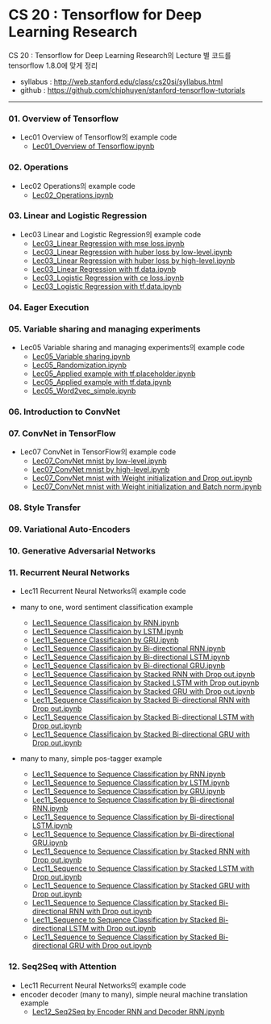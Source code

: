 # CS 20 : Tensorflow for Deep Learning Research
CS 20 : Tensorflow for Deep Learning Research의 Lecture 별 코드를 tensorflow 1.8.0에 맞게 정리
* syllabus : http://web.stanford.edu/class/cs20si/syllabus.html
* github : https://github.com/chiphuyen/stanford-tensorflow-tutorials 
- - -

### 01. Overview of Tensorflow
- Lec01 Overview of Tensorflow의 example code
	- [Lec01_Overview of Tensorflow.ipynb](https://github.com/aisolab/CS20/blob/master/Lec01_Overview%20of%20Tensorflow/Lec01_Overview%20of%20Tensorflow.ipynb)

### 02. Operations
- Lec02 Operations의 example code
	- [Lec02_Operations.ipynb](https://github.com/aisolab/CS20/blob/master/Lec02_Operations/Lec02_Operations.ipynb)

### 03. Linear and Logistic Regression
- Lec03 Linear and Logistic Regression의 example code
	- [Lec03_Linear Regression with mse loss.ipynb](https://github.com/aisolab/CS20/blob/master/Lec03_Linear%20and%20Logistic%20Regression/Lec03_Linear%20Regression%20with%20mse%20loss.ipynb)
	- [Lec03_Linear Regression with huber loss by low-level.ipynb](https://github.com/aisolab/CS20/blob/master/Lec03_Linear%20and%20Logistic%20Regression/Lec03_Linear%20Regression%20with%20huber%20loss%20by%20low-level.ipynb)
	- [Lec03_Linear Regression with huber loss by high-level.ipynb](https://github.com/aisolab/CS20/blob/master/Lec03_Linear%20and%20Logistic%20Regression/Lec03_Linear%20Regression%20with%20huber%20loss%20by%20high-level.ipynb)
	- [Lec03_Linear Regression with tf.data.ipynb](https://github.com/aisolab/CS20/blob/master/Lec03_Linear%20and%20Logistic%20Regression/Lec03_Linear%20Regression%20with%20tf.data.ipynb)
	- [Lec03_Logistic Regression with ce loss.ipynb](https://github.com/aisolab/CS20/blob/master/Lec03_Linear%20and%20Logistic%20Regression/Lec03_Logistic%20Regression%20with%20ce%20loss.ipynb)
	- [Lec03_Logistic Regression with tf.data.ipynb](https://github.com/aisolab/CS20/blob/master/Lec03_Linear%20and%20Logistic%20Regression/Lec03_Logistic%20Regression%20with%20tf.data.ipynb)

### 04. Eager Execution
### 05. Variable sharing and managing experiments
- Lec05 Variable sharing and managing experiments의 example code
	- [Lec05_Variable sharing.ipynb](https://github.com/aisolab/CS20/blob/master/Lec05_Variable%20sharing%20and%20managing%20experiments/Lec05_Variable%20sharing.ipynb)
	- [Lec05_Randomization.ipynb](https://github.com/aisolab/CS20/blob/master/Lec05_Variable%20sharing%20and%20managing%20experiments/Lec05_Randomization.ipynb)
	- [Lec05_Applied example with tf.placeholder.ipynb](https://github.com/aisolab/CS20/blob/master/Lec05_Variable%20sharing%20and%20managing%20experiments/Lec05_Applied%20example%20with%20tf.placeholder.ipynb)
	- [Lec05_Applied example with tf.data.ipynb](https://github.com/aisolab/CS20/blob/master/Lec05_Variable%20sharing%20and%20managing%20experiments/Lec05_Applied%20example%20with%20tf.data.ipynb)
	- [Lec05_Word2vec_simple.ipynb](https://github.com/aisolab/CS20/blob/master/Lec05_Variable%20sharing%20and%20managing%20experiments/Lec05_Word2vec_simple.ipynb)

### 06. Introduction to ConvNet
### 07. ConvNet in TensorFlow
- Lec07 ConvNet in TensorFlow의 example code
	- [Lec07_ConvNet mnist by low-level.ipynb](https://github.com/aisolab/CS20/blob/master/Lec07_ConvNet%20in%20Tensorflow/Lec07_ConvNet%20mnist%20by%20low-level.ipynb)
	- [Lec07_ConvNet mnist by high-level.ipynb](https://github.com/aisolab/CS20/blob/master/Lec07_ConvNet%20in%20Tensorflow/Lec07_ConvNet%20mnist%20by%20high-level.ipynb)
	- [Lec07_ConvNet mnist with Weight initialization and Drop out.ipynb](https://github.com/aisolab/CS20/blob/master/Lec07_ConvNet%20in%20Tensorflow/Lec07_ConvNet%20mnist%20with%20Weight%20initialization%20and%20Drop%20out.ipynb)
	- [Lec07_ConvNet mnist with Weight initialization and Batch norm.ipynb](https://github.com/aisolab/CS20/blob/master/Lec07_ConvNet%20in%20Tensorflow/Lec07_ConvNet%20mnist%20with%20Weight%20initialization%20and%20Batch%20norm.ipynb)

### 08. Style Transfer
### 09. Variational Auto-Encoders
### 10. Generative Adversarial Networks
### 11. Recurrent Neural Networks
- Lec11 Recurrent Neural Networks의 example code
- many to one, word sentiment classification example
	- [Lec11_Sequence Classificaion by RNN.ipynb](https://github.com/aisolab/CS20/blob/master/Lec11_Recurrent%20Neural%20Networks/Lec11_Sequence%20Classificaion%20by%20RNN.ipynb)
	- [Lec11_Sequence Classificaion by LSTM.ipynb](https://github.com/aisolab/CS20/blob/master/Lec11_Recurrent%20Neural%20Networks/Lec11_Sequence%20Classificaion%20by%20LSTM.ipynb)
	- [Lec11_Sequence Classificaion by GRU.ipynb](https://github.com/aisolab/CS20/blob/master/Lec11_Recurrent%20Neural%20Networks/Lec11_Sequence%20Classificaion%20by%20GRU.ipynb)
	- [Lec11_Sequence Classificaion by Bi-directional RNN.ipynb](https://github.com/aisolab/CS20/blob/master/Lec11_Recurrent%20Neural%20Networks/Lec11_Sequence%20Classificaion%20by%20Bi-directional%20RNN.ipynb)
	- [Lec11_Sequence Classificaion by Bi-directional LSTM.ipynb](https://github.com/aisolab/CS20/blob/master/Lec11_Recurrent%20Neural%20Networks/Lec11_Sequence%20Classificaion%20by%20Bi-directional%20LSTM.ipynb)
	- [Lec11_Sequence Classificaion by Bi-directional GRU.ipynb](https://github.com/aisolab/CS20/blob/master/Lec11_Recurrent%20Neural%20Networks/Lec11_Sequence%20Classificaion%20by%20Bi-directional%20GRU.ipynb)
	- [Lec11_Sequence Classificaion by Stacked RNN with Drop out.ipynb](https://github.com/aisolab/CS20/blob/master/Lec11_Recurrent%20Neural%20Networks/Lec11_Sequence%20Classificaion%20by%20Stacked%20RNN%20with%20Drop%20out.ipynb)
	- [Lec11_Sequence Classificaion by Stacked LSTM with Drop out.ipynb](https://github.com/aisolab/CS20/blob/master/Lec11_Recurrent%20Neural%20Networks/Lec11_Sequence%20Classificaion%20by%20Stacked%20LSTM%20with%20Drop%20out.ipynb)
	- [Lec11_Sequence Classificaion by Stacked GRU with Drop out.ipynb](https://github.com/aisolab/CS20/blob/master/Lec11_Recurrent%20Neural%20Networks/Lec11_Sequence%20Classificaion%20by%20Stacked%20GRU%20with%20Drop%20out.ipynb)
	- [Lec11_Sequence Classificaion by Stacked Bi-directional RNN with Drop out.ipynb](https://github.com/aisolab/CS20/blob/master/Lec11_Recurrent%20Neural%20Networks/Lec11_Sequence%20Classificaion%20by%20Stacked%20Bi-directional%20RNN%20with%20Drop%20out.ipynb)
	- [Lec11_Sequence Classificaion by Stacked Bi-directional LSTM with Drop out.ipynb](https://github.com/aisolab/CS20/blob/master/Lec11_Recurrent%20Neural%20Networks/Lec11_Sequence%20Classificaion%20by%20Stacked%20Bi-directional%20LSTM%20with%20Drop%20out.ipynb)
	- [Lec11_Sequence Classificaion by Stacked Bi-directional GRU with Drop out.ipynb](https://github.com/aisolab/CS20/blob/master/Lec11_Recurrent%20Neural%20Networks/Lec11_Sequence%20Classificaion%20by%20Stacked%20Bi-directional%20GRU%20with%20Drop%20out.ipynb)

- many to many, simple pos-tagger example
	- [Lec11_Sequence to Sequence Classification by RNN.ipynb](https://github.com/aisolab/CS20/blob/master/Lec11_Recurrent%20Neural%20Networks/Lec11_Sequence%20to%20Sequence%20Classification%20by%20RNN.ipynb)
	- [Lec11_Sequence to Sequence Classification by LSTM.ipynb](https://github.com/aisolab/CS20/blob/master/Lec11_Recurrent%20Neural%20Networks/Lec11_Sequence%20to%20Sequence%20Classification%20by%20LSTM.ipynb)
	- [Lec11_Sequence to Sequence Classification by GRU.ipynb](https://github.com/aisolab/CS20/blob/master/Lec11_Recurrent%20Neural%20Networks/Lec11_Sequence%20to%20Sequence%20Classification%20by%20GRU.ipynb)
	- [Lec11_Sequence to Sequence Classification by Bi-directional RNN.ipynb](https://github.com/aisolab/CS20/blob/master/Lec11_Recurrent%20Neural%20Networks/Lec11_Sequence%20to%20Sequence%20Classification%20by%20Bi-directional%20RNN.ipynb)
	- [Lec11_Sequence to Sequence Classification by Bi-directional LSTM.ipynb](https://github.com/aisolab/CS20/blob/master/Lec11_Recurrent%20Neural%20Networks/Lec11_Sequence%20to%20Sequence%20Classification%20by%20Bi-directional%20LSTM.ipynb)
	- [Lec11_Sequence to Sequence Classification by Bi-directional GRU.ipynb](https://github.com/aisolab/CS20/blob/master/Lec11_Recurrent%20Neural%20Networks/Lec11_Sequence%20to%20Sequence%20Classification%20by%20Bi-directional%20GRU.ipynb)
	- [Lec11_Sequence to Sequence Classification by Stacked RNN with Drop out.ipynb](https://github.com/aisolab/CS20/blob/master/Lec11_Recurrent%20Neural%20Networks/Lec11_Sequence%20to%20Sequence%20Classification%20by%20Stacked%20RNN%20with%20Drop%20out.ipynb)
	- [Lec11_Sequence to Sequence Classification by Stacked LSTM with Drop out.ipynb](https://github.com/aisolab/CS20/blob/master/Lec11_Recurrent%20Neural%20Networks/Lec11_Sequence%20to%20Sequence%20Classification%20by%20Stacked%20LSTM%20with%20Drop%20out.ipynb)
	- [Lec11_Sequence to Sequence Classification by Stacked GRU with Drop out.ipynb](https://github.com/aisolab/CS20/blob/master/Lec11_Recurrent%20Neural%20Networks/Lec11_Sequence%20to%20Sequence%20Classification%20by%20Stacked%20GRU%20with%20Drop%20out.ipynb)
	- [Lec11_Sequence to Sequence Classification by Stacked Bi-directional RNN with Drop out.ipynb](https://github.com/aisolab/CS20/blob/master/Lec11_Recurrent%20Neural%20Networks/Lec11_Sequence%20to%20Sequence%20Classification%20by%20Stacked%20Bi-directional%20RNN%20with%20Drop%20out.ipynb)
	- [Lec11_Sequence to Sequence Classification by Stacked Bi-directional LSTM with Drop out.ipynb](https://github.com/aisolab/CS20/blob/master/Lec11_Recurrent%20Neural%20Networks/Lec11_Sequence%20to%20Sequence%20Classification%20by%20Stacked%20Bi-directional%20LSTM%20with%20Drop%20out.ipynb)
	- [Lec11_Sequence to Sequence Classification by Stacked Bi-directional GRU with Drop out.ipynb](https://github.com/aisolab/CS20/blob/master/Lec11_Recurrent%20Neural%20Networks/Lec11_Sequence%20to%20Sequence%20Classification%20by%20Stacked%20Bi-directional%20GRU%20with%20Drop%20out.ipynb)

### 12. Seq2Seq with Attention
- Lec11 Recurrent Neural Networks의 example code
- encoder decoder (many to many), simple neural machine translation example
	- [Lec12_Seq2Seq by Encoder RNN and Decoder RNN.ipynb](https://github.com/aisolab/CS20/blob/master/Lec12_Seq2Seq%20with%20Attention/Lec12_Seq2Seq%20by%20Encoder%20RNN%20and%20Decoder%20RNN.ipynb)

